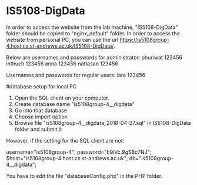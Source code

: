 # IS5108-DigData
In order to access the website from the lab machine, "IS5108-DigData" folder should be copied to "nginx_default" folder.
In order to access the website from personal PC, you can use the url https://is5108group-4.host.cs.st-andrews.ac.uk/IS5108-DigData/.

Below are usernames and passwords for administrator:
phuriwat 123456
inthuch 123456
anna 123456
nattasan 123456

Usernames and passwords for regular users:
lara 123456   

#database setup for local PC
1. Open the SQL client on your computer.
2. Create database name "is5108group-4__digdata"
3. Go into that database
4. Choose import option
5. Browse file "is5108group-4__digdata_2018-04-27.sql" in IS5108-DigData folder and submit it

However, if the setting for the SQL client are not:

username="is5108group-4";
password="b9iVc.9gS8c7NJ";
$host="is5108group-4.host.cs.st-andrews.ac.uk";
db="is5108group-4__digdata";

You have to edit the file "databaseConfig.php" in the PHP folder.